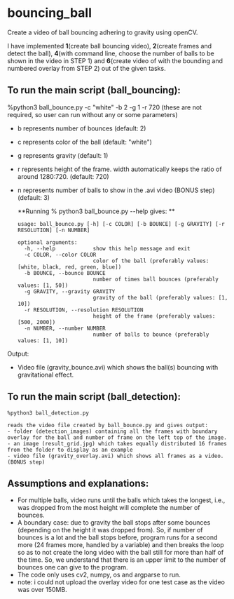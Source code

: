 # bouncing_ball
Create a video of ball bouncing adhering to gravity using openCV.

I have implemented **1**(create ball bouncing video), **2**(create frames and detect the ball), **4**(with command line, choose the number of balls to be shown in the video in STEP 1) and **6**(create video of with the bounding and numbered overlay from STEP 2) out of the given tasks.


## To run the main script (ball_bouncing):
  %python3 ball_bounce.py -c "white" -b 2 -g 1 -r 720
  (these are not required, so user can run without any or some parameters)
  - b represents number of bounces (default: 2)
  - c represents color of the ball (default: "white")
  - g represents gravity (default: 1)
  - r represents height of the frame. width automatically keeps the ratio of around 1280:720. (default: 720)
  - n represents number of balls to show in the .avi video (BONUS step) (default: 3)

    **Running % python3 ball_bounce.py --help gives: **
    
        usage: ball_bounce.py [-h] [-c COLOR] [-b BOUNCE] [-g GRAVITY] [-r RESOLUTION] [-n NUMBER]
        
        optional arguments:
          -h, --help            show this help message and exit
          -c COLOR, --color COLOR
                                color of the ball (preferably values: [white, black, red, green, blue])
          -b BOUNCE, --bounce BOUNCE
                                number of times ball bounces (preferably values: [1, 50])
          -g GRAVITY, --gravity GRAVITY
                                gravity of the ball (preferably values: [1, 10])
          -r RESOLUTION, --resolution RESOLUTION
                                height of the frame (preferably values: [500, 2000])
          -n NUMBER, --number NUMBER
                                number of balls to bounce (preferably values: [1, 10])

  Output:
  - Video file (gravity_bounce.avi) which shows the ball(s) bouncing with gravitational effect.
           

## To run the main script (ball_detection):
    %python3 ball_detection.py
    
    reads the video file created by ball_bounce.py and gives output:
    - folder (detection_images) containing all the frames with boundary overlay for the ball and number of frame on the left top of the image.
    - an image (result_grid.jpg) which takes equally distributed 16 frames from the folder to display as an example
    - video file (gravity_overlay.avi) which shows all frames as a video. (BONUS step)

## Assumptions and explanations:

- For multiple balls, video runs until the balls which takes the longest, i.e., was dropped from the most height will complete the number of bounces.
- A boundary case: due to gravity the ball stops after some bounces (depending on the height it was dropped from). So, if number of bounces is a lot and the ball stops before, program runs for a second more (24 frames more, handled by a variable) and then breaks the loop so as to not create the long video with the ball still for more than half of the time. So, we understand that there is an upper limit to the number of bounces one can give to the program.
- The code only uses cv2, numpy, os and argparse to run.
- note: i could not upload the overlay video for one test case as the video was over 150MB.
